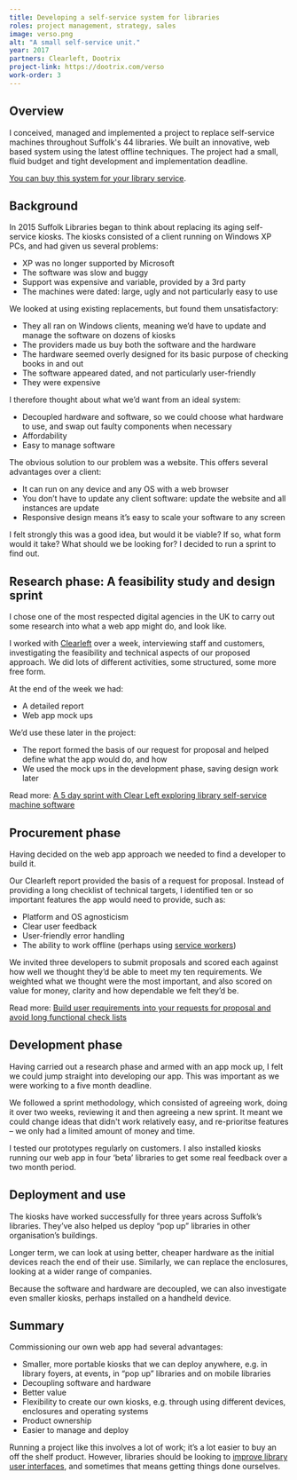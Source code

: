 ```yaml
---
title: Developing a self-service system for libraries
roles: project management, strategy, sales
image: verso.png
alt: "A small self-service unit."
year: 2017
partners: Clearleft, Dootrix
project-link: https://dootrix.com/verso
work-order: 3
---
```


## Overview

I conceived, managed and implemented a project to replace self-service machines throughout Suffolk's 44 libraries. We built an innovative, web based system using the latest offline techniques. The project had a small, fluid budget and tight development and implementation deadline.

[You can buy this system for your library service](https://dootrix.com/verso).

## Background

In 2015 Suffolk Libraries began to think about replacing its aging self-service kiosks. The kiosks consisted of a client running on Windows XP PCs, and had given us several problems:

- XP was no longer supported by Microsoft
- The software was slow and buggy
- Support was expensive and variable, provided by a 3rd party
- The machines were dated: large, ugly and not particularly easy to use

We looked at using existing replacements, but found them unsatisfactory:

- They all ran on Windows clients, meaning we’d have to update and manage the software on dozens of kiosks
- The providers made us buy both the software and the hardware
- The hardware seemed overly designed for its basic purpose of checking books in and out
- The software appeared dated, and not particularly user-friendly
- They were expensive

I therefore thought about what we’d want from an ideal system:

- Decoupled hardware and software, so we could choose what hardware to use, and swap out faulty components when necessary
- Affordability
- Easy to manage software

The obvious solution to our problem was a website. This offers several advantages over a client:

- It can run on any device and any OS with a web browser
- You don’t have to update any client software: update the website and all instances are update
- Responsive design means it’s easy to scale your software to any screen

I felt strongly this was a good idea, but would it be viable? If so, what form would it take? What should we be looking for? I decided to run a sprint to find out.

## Research phase: A feasibility study and design sprint

I chose one of the most respected digital agencies in the UK to carry out some research into what a web app might do, and look like.

I worked with [Clearleft](https://clearleft.com/) over a week, interviewing staff and customers, investigating the feasibility and technical aspects of our proposed approach. We did lots of different activities, some structured, some more free form.

At the end of the week we had:

- A detailed report
- Web app mock ups

We’d use these later in the project:

- The report formed the basis of our request for proposal and helped define what the app would do, and how
- We used the mock ups in the development phase, saving design work later

Read more: [A 5 day sprint with Clear Left exploring library self-service machine software](/posts/5-day-sprint-clear-left-self-service/)

## Procurement phase

Having decided on the web app approach we needed to find a developer to build it.

Our Clearleft report provided the basis of a request for proposal. Instead of providing a long checklist of technical targets, I identified ten or so important features the app would need to provide, such as:

- Platform and OS agnosticism
- Clear user feedback
- User-friendly error handling
- The ability to work offline (perhaps using [service workers](https://developers.google.com/web/fundamentals/getting-started/primers/service-workers))

We invited three developers to submit proposals and scored each against how well we thought they’d be able to meet my ten requirements. We weighted what we thought were the most important, and also scored on value for money, clarity and how dependable we felt they’d be.

Read more: [Build user requirements into your requests for proposal and avoid long functional check lists](/2017/02/functional-vs-user-testing/)

## Development phase

Having carried out a research phase and armed with an app mock up, I felt we could jump straight into developing our app. This was important as we were working to a five month deadline.

We followed a sprint methodology, which consisted of agreeing work, doing it over two weeks, reviewing it and then agreeing a new sprint. It meant we could change ideas that didn't work relatively easy, and re-prioritse features &#8211; we only had a limited amount of money and time.

I tested our prototypes regularly on customers. I also installed kiosks running our web app in four ‘beta’ libraries to get some real feedback over a two month period.

## Deployment and use

The kiosks have worked successfully for three years across Suffolk’s libraries. They’ve also helped us deploy “pop up” libraries in other organisation’s buildings.

Longer term, we can look at using better, cheaper hardware as the initial devices reach the end of their use. Similarly, we can replace the enclosures, looking at a wider range of companies.

Because the software and hardware are decoupled, we can also investigate even smaller kiosks, perhaps installed on a handheld device.

## Summary

Commissioning our own web app had several advantages:

- Smaller, more portable kiosks that we can deploy anywhere, e.g. in library foyers, at events, in “pop up” libraries and on mobile libraries
- Decoupling software and hardware
- Better value
- Flexibility to create our own kiosks, e.g. through using different devices, enclosures and operating systems
- Product ownership
- Easier to manage and deploy

Running a project like this involves a lot of work; it’s a lot easier to buy an off the shelf product. However, libraries should be looking to [improve library user interfaces](/2015/12/kill-the-lms-future-digital-experience/), and sometimes that means getting things done ourselves.